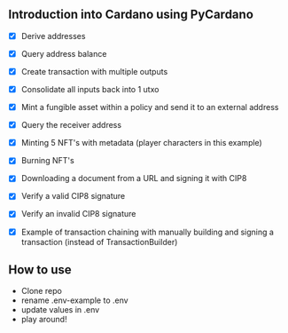 ## Introduction into Cardano using PyCardano

- [x] Derive addresses
- [x] Query address balance
- [x] Create transaction with multiple outputs
- [x] Consolidate all inputs back into 1 utxo
- [x] Mint a fungible asset within a policy and send it to an external address
- [x] Query the receiver address
- [x] Minting 5 NFT's with metadata (player characters in this example)
- [x] Burning NFT's
- [x] Downloading a document from a URL and signing it with CIP8
- [x] Verify a valid CIP8 signature 
- [x] Verify an invalid CIP8 signature
- [x] Example of transaction chaining with manually building and signing a transaction (instead of TransactionBuilder)


## How to use
- Clone repo
- rename .env-example to .env 
- update values in .env
- play around!